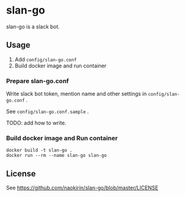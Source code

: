 # slan-go

slan-go is a slack bot.

## Usage

1. Add `config/slan-go.conf`
2. Build docker image and run container

### Prepare slan-go.conf

Write slack bot token, mention name and other settings in `config/slan-go.conf` .

See `config/slan-go.conf.sample` .

TODO: add how to write.

### Build docker image and Run container

```
docker build -t slan-go .
docker run --rm --name slan-go slan-go
```

## License

See https://github.com/naokirin/slan-go/blob/master/LICENSE

